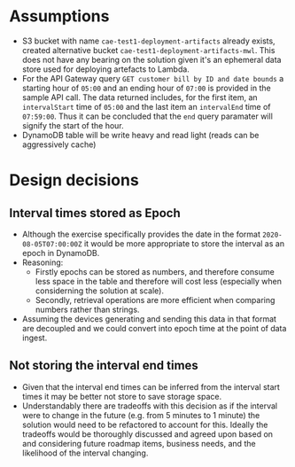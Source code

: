 # Assumptions
- S3 bucket with name ``cae-test1-deployment-artifacts`` already exists, created alternative bucket ``cae-test1-deployment-artifacts-mwl``. This does not have any bearing on the solution given it's an ephemeral data store used for deploying artefacts to Lambda.
- For the API Gateway query ``GET customer bill by ID and date bounds`` a starting hour of ``05:00`` and an ending hour of ``07:00`` is provided in the sample API call. The data returned includes, for the first item, an ``intervalStart`` time of ``05:00`` and the last item an ``intervalEnd`` time of ``07:59:00``. Thus it can be concluded that the ``end`` query paramater will signify the start of the hour.
- DynamoDB table will be write heavy and read light (reads can be aggressively cache)

# Design decisions
## Interval times stored as Epoch
- Although the exercise specifically provides the date in the format ``2020-08-05T07:00:00Z`` it would be more appropriate to store the interval as an epoch in DynamoDB.
- Reasoning:
    - Firstly epochs can be stored as numbers, and therefore consume less space in the table and therefore will cost less (especially when considerning the solution at scale).
    - Secondly, retrieval operations are more efficient when comparing numbers rather than strings.
- Assuming the devices generating and sending this data in that format are decoupled and we could convert into epoch time at the point of data ingest.
## Not storing the interval end times
- Given that the interval end times can be inferred from the interval start times it may be better not store to save storage space.
- Understandably there are tradeoffs with this decision as if the interval were to change in the future (e.g. from 5 minutes to 1 minute) the solution would need to be refactored to account for this. Ideally the tradeoffs would be thoroughly discussed and agreed upon based on and considering future roadmap items, business needs, and the likelihood of the interval changing.

